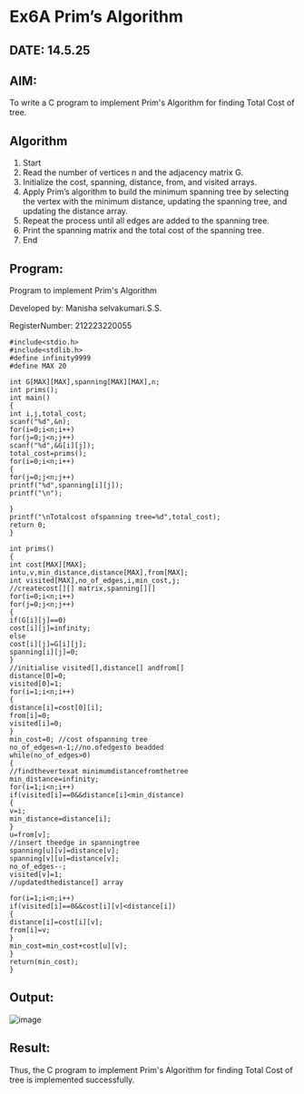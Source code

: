 # Ex6A Prim’s Algorithm
## DATE: 14.5.25

## AIM:
To write a C program to implement Prim's Algorithm for finding Total Cost of tree.

## Algorithm
1.	Start
2.	Read the number of vertices n and the adjacency matrix G.
3.	Initialize the cost, spanning, distance, from, and visited arrays.
4.	Apply Prim’s algorithm to build the minimum spanning tree by selecting the vertex with the minimum distance, updating the spanning tree, and updating the distance array.
5.	Repeat the process until all edges are added to the spanning tree.
6.	Print the spanning matrix and the total cost of the spanning tree.
7.	End
  

## Program:

Program to implement Prim's Algorithm

Developed by: Manisha selvakumari.S.S.

RegisterNumber: 212223220055 

```
#include<stdio.h>
#include<stdlib.h>
#define infinity9999
#define MAX 20

int G[MAX][MAX],spanning[MAX][MAX],n;
int prims();
int main()
{
int i,j,total_cost;
scanf("%d",&n);
for(i=0;i<n;i++)
for(j=0;j<n;j++)
scanf("%d",&G[i][j]);
total_cost=prims();
for(i=0;i<n;i++)
{
for(j=0;j<n;j++)
printf("%d",spanning[i][j]);
printf("\n");
 
}
printf("\nTotalcost ofspanning tree=%d",total_cost);
return 0;
}

int prims()
{
int cost[MAX][MAX];
intu,v,min_distance,distance[MAX],from[MAX];
int visited[MAX],no_of_edges,i,min_cost,j;
//createcost[][] matrix,spanning[][]
for(i=0;i<n;i++)
for(j=0;j<n;j++)
{
if(G[i][j]==0)
cost[i][j]=infinity;
else
cost[i][j]=G[i][j];
spanning[i][j]=0;
}
//initialise visited[],distance[] andfrom[]
distance[0]=0;
visited[0]=1;
for(i=1;i<n;i++)
{
distance[i]=cost[0][i];
from[i]=0;
visited[i]=0;
}
min_cost=0; //cost ofspanning tree
no_of_edges=n-1;//no.ofedgesto beadded
while(no_of_edges>0)
{
//findthevertexat minimumdistancefromthetree
min_distance=infinity;
for(i=1;i<n;i++)
if(visited[i]==0&&distance[i]<min_distance)
{
v=i;
min_distance=distance[i];
}
u=from[v];
//insert theedge in spanningtree
spanning[u][v]=distance[v];
spanning[v][u]=distance[v];
no_of_edges--;
visited[v]=1;
//updatedthedistance[] array
 
for(i=1;i<n;i++)
if(visited[i]==0&&cost[i][v]<distance[i])
{
distance[i]=cost[i][v];
from[i]=v;
}
min_cost=min_cost+cost[u][v];
}
return(min_cost);
}
```

## Output:
![image](https://github.com/user-attachments/assets/9fd8f390-4fb9-492a-92aa-62b82cf253a0)



## Result:
Thus, the C program to implement Prim's Algorithm for finding Total Cost of tree is implemented successfully.
